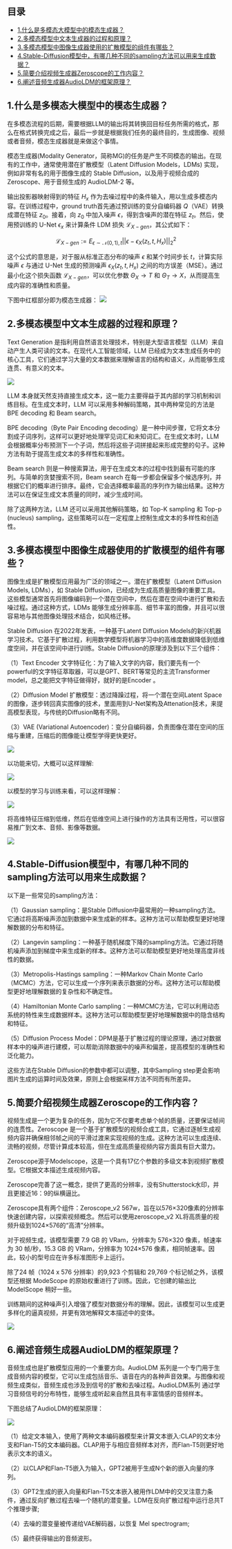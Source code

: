 ## 目录

- [1.什么是多模态大模型中的模态生成器？](#1.什么是多模态大模型中的模态生成器？)
- [2.多模态模型中文本生成器的过程和原理？](#2.多模态模型中文本生成器的过程和原理？)
- [3.多模态模型中图像生成器使用的扩散模型的组件有哪些？](#3.多模态模型中图像生成器使用的扩散模型的组件有哪些？)
- [4.Stable-Diffusion模型中，有哪几种不同的sampling方法可以用来生成数据？](#4.Stable-Diffusion模型中，有哪几种不同的sampling方法可以用来生成数据？)
- [5.简要介绍视频生成器Zeroscope的工作内容？](#5.简要介绍视频生成器Zeroscope的工作内容？)
- [6.阐述音频生成器AudioLDM的框架原理？](#6.阐述音频生成器AudioLDM的框架原理？)

<h2 id="1.什么是多模态大模型中的模态生成器？">1.什么是多模态大模型中的模态生成器？</h2>
在多模态流程的后期，需要根据LLM的输出将其转换回目标任务所需的格式，那么在格式转换完成之后，最后一步就是根据我们任务的最终目的，生成图像、视频或者音频，模态生成器就是来做这个事情。

模态生成器(Modality Generator，简称MG)的任务是产生不同模态的输出。在现有的工作中，通常使用潜在扩散模型（Latent Diffusion Models，LDMs) 实现，例如非常有名的用于图像生成的 Stable Diffusion，以及用于视频合成的 Zeroscope、用于音频生成的 AudioLDM-2 等。

输出投影器映射得到的特征 $H_x$ 作为去噪过程中的条件输入，用以生成多模态内容。在训练过程中，ground truth首先通过预训练的变分自编码器 $Q$（VAE）转换成潜在特征 $z_0$。接着，向 $z_0$ 中加入噪声 $\epsilon$，得到含噪声的潜在特征 $z_t$。然后，使用预训练的 U-Net $\epsilon_x$ 来计算条件 LDM 损失 $\mathcal{L}_{X-gen}$，其公式如下：

$$
\mathcal{L}_{X-gen} := E_{\epsilon \sim \mathcal{N}(0,1), t} ||\epsilon - \epsilon_X(z_t, t, H_x)||_2^2
$$

这个公式的意思是，对于服从标准正态分布的噪声 $\epsilon$ 和某个时间步长 $t$，计算实际噪声 $\epsilon$ 与通过 U-Net 生成的预测噪声 $\epsilon_X(z_t, t, H_x)$ 之间的均方误差（MSE）。通过最小化这个损失函数 $\mathcal{L}_{X-gen}$，可以优化参数 $\Theta_X \rightarrow T$ 和 $\Theta_T \rightarrow X$，从而提高生成内容的准确性和质量。

下图中红框部分即为模态生成器：
![](https://i-blog.csdnimg.cn/direct/8985d86def13454882539f0239b3c9bc.png)

<h2 id="2.多模态模型中文本生成器的过程和原理？">2.多模态模型中文本生成器的过程和原理？</h2>
Text Generation 是指利用自然语言处理技术，特别是大型语言模型（LLM）来自动产生人类可读的文本。在现代人工智能领域，LLM 已经成为文本生成任务中的核心工具，它们通过学习大量的文本数据来理解语言的结构和语义，从而能够生成连贯、有意义的文本。

![](https://i-blog.csdnimg.cn/direct/501a3c0791d142f3822749e9caae9224.png)

LLM 本身就天然支持直接生成文本，这一能力主要得益于其内部的学习机制和训练目标。在生成文本时，LLM 可以采用多种解码策略，其中两种常见的方法是 BPE decoding 和 Beam search。

BPE decoding（Byte Pair Encoding decoding）是一种中间步骤，它将文本分割成子词序列，这样可以更好地处理罕见词汇和未知词汇。在生成文本时，LLM 会根据概率分布预测下一个子词，然后将这些子词拼接起来形成完整的句子。这种方法有助于提高生成文本的多样性和准确性。

Beam search 则是一种搜索算法，用于在生成文本的过程中找到最有可能的序列。与简单的贪婪搜索不同，Beam search 在每一步都会保留多个候选序列，并根据它们的概率进行排序。最终，它会选择概率最高的序列作为输出结果。这种方法可以在保证生成文本质量的同时，减少生成时间。

除了这两种方法，LLM 还可以采用其他解码策略，如 Top-K sampling 和 Top-p (nucleus) sampling，这些策略可以在一定程度上控制生成文本的多样性和创造性。

<h2 id="3.多模态模型中图像生成器使用的扩散模型的组件有哪些？">3.多模态模型中图像生成器使用的扩散模型的组件有哪些？</h2>
图像生成是扩散模型应用最为广泛的领域之一。潜在扩散模型（Latent Diffusion Models, LDMs），如 Stable Diffusion，已经成为生成高质量图像的重要工具。这些模型通常首先将图像编码到一个潜在空间中，然后在潜在空间中进行扩散和去噪过程。通过这种方式，LDMs 能够生成分辨率高、细节丰富的图像，并且可以很容易地与其他图像处理技术结合，如风格迁移。

Stable Diffusion 在2022年发表，一种基于Latent Diffusion Models的新兴机器学习技术。它基于扩散过程，利用数学模型将机器学习中的高维度数据降低到低维度空间，并在该空间中进行训练。Stable Diffusion的原理涉及到以下三个组件：

（1）Text Encoder 文字特征化：为了输入文字的内容，我们要先有一个powerful的文字特征萃取器，可以是GPT、BERT等常见的主流Transformer model，总之能把文字特征做得好，就好的是Encoder 。

（2）Diffusion Model 扩散模型：透过降躁过程，将一个潜在空间Latent Space的图像，逐步转回真实图像的技术，里面用到U-Net架构及Attenation技术，来提高模型表现，与传统的Diffusion略有不同。

（3）VAE (Variational Autoencoder)：变分自编码器，负责图像在潜在空间的压缩与重建，压缩后的图像能让模型学得更快更好。

![](https://i-blog.csdnimg.cn/direct/5b02a76f4f2248b690a664bbf73bfd2e.png)

以功能来切，大概可以这样理解:

![](https://i-blog.csdnimg.cn/blog_migrate/633954a0608d1dc1fc58f6b069969af6.png)

以模型的学习与训练来看，可以这样理解：

![](https://i-blog.csdnimg.cn/blog_migrate/d7bca56e191a1455fb721f829ade5652.png)

将高维特征压缩到低维，然后在低维空间上进行操作的方法具有泛用性，可以很容易推广到文本、音频、影像等数据。

![](https://i-blog.csdnimg.cn/blog_migrate/3741d4bc95575e6fcd5a4be0ace91459.png)


<h2 id="4.Stable-Diffusion模型中，有哪几种不同的sampling方法可以用来生成数据？">4.Stable-Diffusion模型中，有哪几种不同的sampling方法可以用来生成数据？</h2>
以下是一些常见的sampling方法：

（1）Gaussian sampling：是Stable Diffusion中最常用的一种sampling方法。它通过将高斯噪声添加到数据中来生成新的样本。这种方法可以帮助模型更好地理解数据的分布和特征。

（2）Langevin sampling：一种基于随机梯度下降的sampling方法。它通过将随机噪声添加到梯度中来生成新的样本。这种方法可以帮助模型更好地处理高度非线性的数据。

（3）Metropolis-Hastings sampling：一种Markov Chain Monte Carlo（MCMC）方法，它可以生成一个序列来表示数据的分布。这种方法可以帮助模型更好地理解数据的复杂性和不确定性。

（4）Hamiltonian Monte Carlo sampling：一种MCMC方法，它可以利用动态系统的特性来生成数据样本。这种方法可以帮助模型更好地理解数据中的隐含结构和特征。

（5）Diffusion Process Model：DPM是基于扩散过程的理论原理，通过对数据样本中的噪声进行建模，可以帮助消除数据中的噪声和偏差，提高模型的准确性和泛化能力。

这些方法在Stable Diffusion的参数中都可以调整，其中Sampling step更会影响图片生成的运算时间及效果，原则上会根据采样方法不同而有所差异。

<h2 id="5.简要介绍视频生成器Zeroscope的工作内容？">5.简要介绍视频生成器Zeroscope的工作内容？</h2>
视频生成是一个更为复杂的任务，因为它不仅要考虑单个帧的质量，还要保证帧间的连贯性。Zeroscope 是一个基于扩散模型的视频合成工具，它通过逐帧生成视频内容并确保相邻帧之间的平滑过渡来实现视频的生成。这种方法可以生成连续、流畅的视频，尽管计算成本较高，但在生成高质量视频内容方面具有巨大潜力。

Zeroscope源于Modelscope，这是一个具有17亿个参数的多级文本到视频扩散模型。它根据文本描述生成视频内容。

Zeroscope完善了这一概念，提供了更高的分辨率，没有Shutterstock水印，并且更接近16：9的纵横逼比。

Zeroscope具有两个组件：Zeroscope_v2 567w，旨在以576×320像素的分辨率快速创建内容，以探索视频概念。然后可以使用zeroscope_v2 XL将高质量的视频升级到1024×576的“高清”分辨率。

对于视频生成，该模型需要 7.9 GB 的 VRam，分辨率为 576×320 像素，帧速率为 30 帧/秒，15.3 GB 的 VRam，分辨率为 1024×576 像素，相同帧速率。因此，较小的型号应在许多标准图形卡上运行。

除了24 帧（1024 x 576 分辨率）的9,923 个剪辑和 29,769 个标记帧之外，该模型还根据 ModeScope 的原始权重进行了训练。因此，它创建的输出比 ModelScope 稍好一些。

训练期间的这种噪声引入增强了模型对数据分布的理解。因此，该模型可以生成更多样化的逼真视频，并更有效地解释文本描述中的变体。

![](https://i-blog.csdnimg.cn/direct/c7abf8e8c4b14f1eb41a268c529ee33d.png)

<h2 id="6.阐述音频生成器AudioLDM的框架原理？">6.阐述音频生成器AudioLDM的框架原理？</h2>
音频生成也是扩散模型应用的一个重要方向。AudioLDM 系列是一个专门用于生成音频内容的模型，它可以生成包括音乐、语音在内的各种声音效果。与图像和视频生成类似，音频生成也涉及到信号的扩散和去噪过程。AudioLDM系列 通过学习音频信号的分布特性，能够生成听起来自然且具有丰富情感的音频样本。

下图总结了AudioLDM的框架原理：

![](https://i-blog.csdnimg.cn/blog_migrate/6c7a365520e370b68a222028837a0df5.png)

（1）给定文本输入，使用了两种文本编码器模型来计算文本嵌入:CLAP的文本分支和Flan-T5的文本编码器。CLAP用于与相应音频样本对齐，而Flan-T5则更好地表示文本的语义。

（2）以CLAP和Flan-T5嵌入为输入，GPT2被用于生成N个新的嵌入向量的序列。

（3）GPT2生成的嵌入向量和Flan-T5文本嵌入被用作LDM中的交叉注意力条件，通过反向扩散过程去噪一个随机的潜变量。LDM在反向扩散过程中运行总共T个推理步骤;

（4）去噪的潜变量被传递给VAE解码器，以恢复 Mel spectrogram;

（5）最终获得输出的音频波形。
